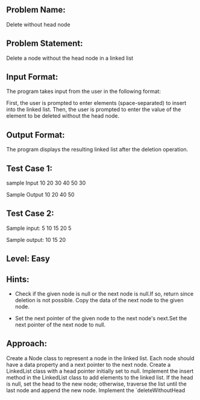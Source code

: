 ## Problem Name:
Delete without head node

## Problem Statement:
Delete a node without the head node in a linked list


## Input Format:
The program takes input from the user in the 
following format:

First, the user is prompted to enter elements 
(space-separated) to insert into the linked list.
Then, the user is prompted to enter the 
value of the element to be deleted without the 
head node.

## Output Format:
The program displays the 
resulting linked list after the
deletion operation.

## Test Case 1:
sample Input
10 20 30 40 50
30

Sample Output
10 20 40 50

## Test Case 2:
Sample input:
5 10 15 20
5

Sample output:
10 15 20

## Level: Easy

## Hints:
- Check if the given node is null or the next node 
is null.If so, return since deletion is not possible.
Copy the data of the next node to the given node.

- Set the next pointer of the given node to the 
next node's next.Set the next pointer of the next node to null.


## Approach:
Create a Node class to represent a node in the linked list. Each node should have 
a data property and a next pointer to the next node.
Create a LinkedList class with a head pointer initially set to null.
Implement the insert method in the LinkedList class to add elements to the linked list. 
If the head is null, set the head to the new node; otherwise, traverse the list until the 
last node and append the new node.
Implement the `deleteWithoutHead